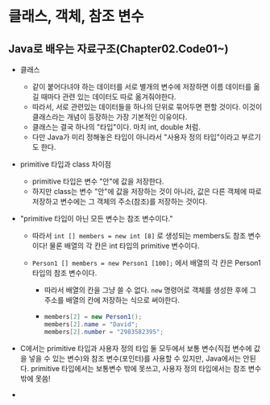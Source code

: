 # 클래스, 객체, 참조 변수

## Java로 배우는 자료구조(Chapter02.Code01~)

- 클래스
  - 같이 붙어다녀야 하는 데이터를 서로 별개의 변수에 저장하면 이름 데이터를 옮길 때마다 관련 있는 데이터도 따로 옮겨줘야한다.
  - 따라서, 서로 관련있는 데이터들을 하나의 단위로 묶어두면 편할 것이다. 이것이 클래스라는 개념이 등장하는 가장 기본적인 이유이다.
  - 클래스는 결국 하나의 "타입"이다. 마치 int, double 처럼.
  - 다만 Java가 미리 정해놓은 타입이 아니라서 "사용자 정의 타입"이라고 부르기도 한다.

- primitive 타입과 class 차이점
  - primitive 타입은 변수 "안"에 값을 저장한다.
  - 하지만 class는 변수 "안"에 값을 저장하는 것이 아니라, 값은 다른 객체에 따로 저장하고 변수에는 그 객체의 주소(참조)를 저장하는 것이다.

- "primitive 타입이 아닌 모든 변수는 참조 변수이다."

  - 따라서 `int [] members = new int [8]` 로 생성되는 members도 참조 변수이다! 물론 배열의 각 칸은 int 타입의 primitive 변수이다.

  - `Person1 [] members = new Person1 [100];` 에서 배열의 각 칸은 Person1 타입의 참조 변수이다.

    - 따라서 배열의 칸을 그냥 쓸 수 없다. `new` 명령어로 객체를 생성한 후에 그 주소를 배열의 칸에 저장하는 식으로 써야한다.

    - ```java
      members[2] = new Person1();
      members[2].name = "David";
      members[2].number = "2983582395";
      ```

- C에서는 primitive 타입과 사용자 정의 타입 둘 모두에서 보통 변수(직접 변수에 값을 넣을 수 있는 변수)와 참조 변수(포인터)를 사용할 수 있지만, Java에서는 안된다. primitive 타입에서는 보통변수 밖에 못쓰고, 사용자 정의 타입에서는 참조 변수 밖에 못씀!

- 



